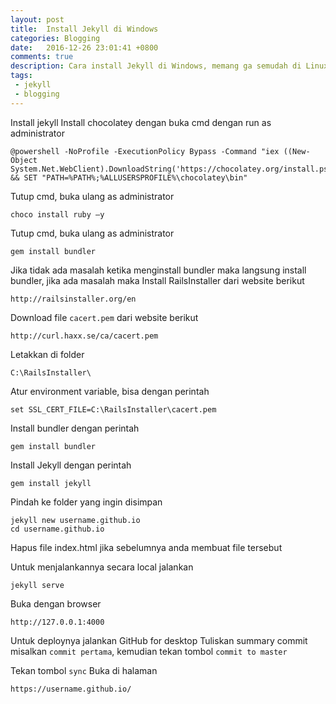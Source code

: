 ```yaml
---
layout: post
title:  Install Jekyll di Windows
categories: Blogging
date:   2016-12-26 23:01:41 +0800
comments: true
description: Cara install Jekyll di Windows, memang ga semudah di Linux atau MacOS, but here you go
tags: 
 - jekyll
 - blogging
---
```

Install jekyll
Install chocolatey dengan buka cmd dengan run as administrator

	@powershell -NoProfile -ExecutionPolicy Bypass -Command "iex ((New-Object System.Net.WebClient).DownloadString('https://chocolatey.org/install.ps1'))" && SET "PATH=%PATH%;%ALLUSERSPROFILE%\chocolatey\bin"
	
Tutup cmd, buka ulang as administrator

	choco install ruby –y
	
Tutup cmd, buka ulang as administrator

	gem install bundler
	
Jika tidak ada masalah ketika menginstall bundler maka langsung install bundler, jika ada masalah maka Install RailsInstaller dari website berikut
	
	http://railsinstaller.org/en

Download file `cacert.pem` dari website berikut

	http://curl.haxx.se/ca/cacert.pem

Letakkan di folder 

	C:\RailsInstaller\
	
Atur environment variable, bisa dengan perintah

	set SSL_CERT_FILE=C:\RailsInstaller\cacert.pem 
	
Install bundler dengan perintah

	gem install bundler
	
Install Jekyll dengan perintah

	gem install jekyll
	
Pindah ke folder yang ingin disimpan

	jekyll new username.github.io
	cd username.github.io
	
Hapus file index.html jika sebelumnya anda membuat file tersebut

Untuk menjalankannya secara local jalankan

	jekyll serve
	
Buka dengan browser

	http://127.0.0.1:4000
	
Untuk deploynya jalankan GitHub for desktop Tuliskan summary commit misalkan `commit pertama`, kemudian tekan tombol `commit to master` 

Tekan tombol `sync`
Buka di halaman

	https://username.github.io/
	

